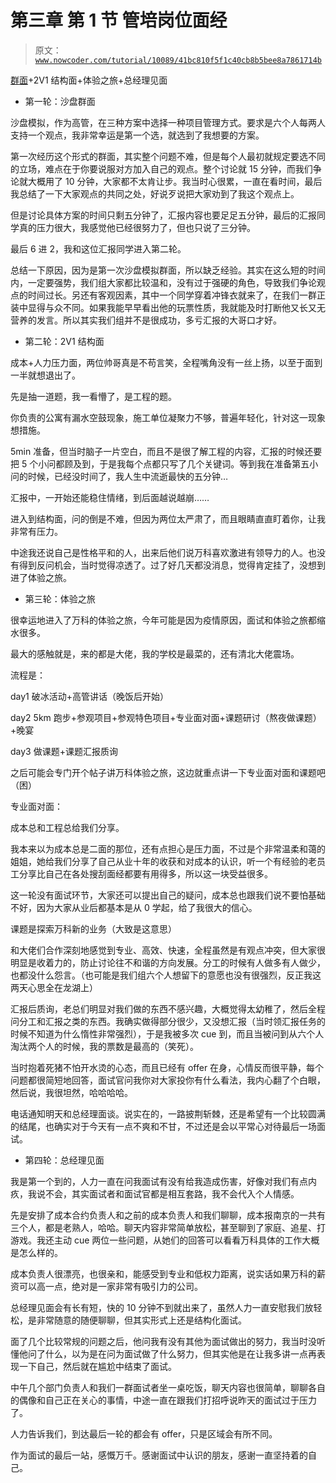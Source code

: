 # 第三章 第 1 节 管培岗位面经

> 原文：[`www.nowcoder.com/tutorial/10089/41bc810f5f1c40cb8b5bee8a7861714b`](https://www.nowcoder.com/tutorial/10089/41bc810f5f1c40cb8b5bee8a7861714b)

[群面](https://www.nowcoder.com/jump/super-jump/word?word=%E7%BE%A4%E9%9D%A2)+2V1 结构面+体验之旅+总经理见面

*   第一轮：沙盘群面

沙盘模拟，作为高管，在三种方案中选择一种项目管理方式。要求是六个人每两人支持一个观点，我非常幸运是第一个选，就选到了我想要的方案。

第一次经历这个形式的群面，其实整个问题不难，但是每个人最初就规定要选不同的立场，难点在于你要说服对方加入自己的观点。整个讨论就 15 分钟，而我们争论就大概用了 10 分钟，大家都不太肯让步。我当时心很累，一直在看时间，最后我总结了一下大家观点的共同之处，好说歹说把大家劝到了我这个观点上。

但是讨论具体方案的时间只剩五分钟了，汇报内容也要足足五分钟，最后的汇报同学真的压力很大，我感觉他已经很努力了，但也只说了三分钟。

最后 6 进 2，我和这位汇报同学进入第二轮。

总结一下原因，因为是第一次沙盘模拟群面，所以缺乏经验。其实在这么短的时间内，一定要强势，我们组大家都比较温和，没有过于强硬的角色，导致我们争论观点的时间过长。另还有客观因素，其中一个同学穿着冲锋衣就来了，在我们一群正装中显得与众不同。如果我能早早看出他的玩票性质，我就能及时打断他又长又无营养的发言。所以其实我们组并不是很成功，多亏汇报的大哥口才好。

*   第二轮：2V1 结构面

成本+人力压力面，两位帅哥真是不苟言笑，全程嘴角没有一丝上扬，以至于面到一半就想退出了。

先是抽一道题，我一看懵了，是工程的题。

你负责的公寓有漏水空鼓现象，施工单位凝聚力不够，普遍年轻化，针对这一现象想措施。

5min 准备，但当时脑子一片空白，而且不是很了解工程的内容，汇报的时候还要把 5 个小问都顾及到，于是我每个点都只写了几个关键词。等到我在准备第五小问的时候，已经没时间了，我人生中流逝最快的五分钟…

汇报中，一开始还能稳住情绪，到后面越说越崩……

进入到结构面，问的倒是不难，但因为两位太严肃了，而且眼睛直直盯着你，让我非常有压力。

中途我还说自己是性格平和的人，出来后他们说万科喜欢激进有领导力的人。也没有得到反问机会，当时觉得凉透了。过了好几天都没消息，觉得肯定挂了，没想到进了体验之旅。

*   第三轮：体验之旅

很幸运地进入了万科的体验之旅，今年可能是因为疫情原因，面试和体验之旅都缩水很多。

最大的感触就是，来的都是大佬，我的学校是最菜的，还有清北大佬震场。

流程是：

day1 破冰活动+高管讲话（晚饭后开始）

day2 5km 跑步+参观项目+参观特色项目+专业面对面+课题研讨（熬夜做课题）+晚宴

day3 做课题+课题汇报质询

之后可能会专门开个帖子讲万科体验之旅，这边就重点讲一下专业面对面和课题吧（困）

专业面对面：

成本总和工程总给我们分享。

我本来以为成本总是二面的那位，还有点担心是压力面，不过是个非常温柔和蔼的姐姐，她给我们分享了自己从业十年的收获和对成本的认识，听一个有经验的老员工分享比自己在各处搜刮面经都要有用得多，所以这一块受益很多。

这一轮没有面试环节，大家还可以提出自己的疑问，成本总也跟我们说不要怕基础不好，因为大家从业后都基本是从 0 学起，给了我很大的信心。

课题是探索万科新的业务（大致是这意思）

和大佬们合作深刻地感觉到专业、高效、快速，全程虽然是有观点冲突，但大家很明显是收着力的，防止讨论往不和谐的方向发展。分工的时候有人做多有人做少，也都没什么怨言。（也可能是我们组六个人想留下的意愿也没有很强烈，反正我这两天心思全在龙湖上）

汇报后质询，老总们明显对我们做的东西不感兴趣，大概觉得太幼稚了，然后全程问分工和汇报之类的东西。我确实做得部分很少，又没想汇报（当时领汇报任务的时候不知道为什么惰性非常强烈），于是我被多次 cue 到，而且当被问到从六个人淘汰两个人的时候，我的票数是最高的（笑死）。

当时抱着死猪不怕开水烫的心态，而且已经有 offer 在身，心情反而很平静，每个问题都很简短地回答，面试官问我你对大家投你有什么看法，我内心翻了个白眼，然后说，我很坦然，哈哈哈哈。

电话通知明天和总经理面谈。说实在的，一路披荆斩棘，还是希望有一个比较圆满的结尾，也确实对于今天有一点不爽和不甘，不过还是会以平常心对待最后一场面试。

*   第四轮：总经理见面

我是第一个到的，人力一直在问我面试有没有给我造成伤害，好像对我们有点内疚，我说不会，其实面试者和面试官都是相互套路，我不会代入个人情感。

先是安排了成本合约负责人和之前的成本负责人和我们聊聊，成本报南京的一共有三个人，都是老熟人，哈哈。聊天内容非常简单放松，甚至聊到了家庭、追星、打游戏。我还主动 cue 两位一些问题，从她们的回答可以看看万科具体的工作大概是怎么样的。

成本负责人很漂亮，也很亲和，能感受到专业和低权力距离，说实话如果万科的薪资可以高一点，绝对是一家非常有吸引力的公司。

总经理见面会有长有短，快的 10 分钟不到就出来了，虽然人力一直安慰我们放轻松，是非常随意的随便聊聊，但其实形式上还是结构化面试。

面了几个比较常规的问题之后，他问我有没有其他为面试做出的努力，我当时没听懂他问了什么，以为是在问为面试做了什么努力，但其实他是在让我多讲一点再表现一下自己，然后就在尴尬中结束了面试。

中午几个部门负责人和我们一群面试者坐一桌吃饭，聊天内容也很简单，聊聊各自的偶像和自己正在关心的事情，中途一直在跟我们打招呼说昨天的面试过于压力了。

人力告诉我们，到达最后一轮的都会有 offer，只是区域会有所不同。

作为面试的最后一站，感慨万千。感谢面试中认识的朋友，感谢一直坚持着的自己。